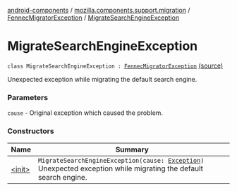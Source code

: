 [android-components](../../../index.md) / [mozilla.components.support.migration](../../index.md) / [FennecMigratorException](../index.md) / [MigrateSearchEngineException](./index.md)

# MigrateSearchEngineException

`class MigrateSearchEngineException : `[`FennecMigratorException`](../index.md) [(source)](https://github.com/mozilla-mobile/android-components/blob/master/components/support/migration/src/main/java/mozilla/components/support/migration/FennecMigrator.kt#L202)

Unexpected exception while migrating the default search engine.

### Parameters

`cause` - Original exception which caused the problem.

### Constructors

| Name | Summary |
|---|---|
| [&lt;init&gt;](-init-.md) | `MigrateSearchEngineException(cause: `[`Exception`](https://kotlinlang.org/api/latest/jvm/stdlib/kotlin/-exception/index.html)`)`<br>Unexpected exception while migrating the default search engine. |
